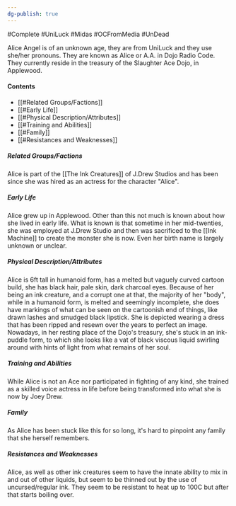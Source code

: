 ```yaml
---
dg-publish: true
---
```

#Complete  #UniLuck #Midas #OCFromMedia #UnDead 

Alice Angel is of an unknown age, they are from UniLuck and they use she/her pronouns. They are known as Alice or A.A. in Dojo Radio Code.
They currently reside in the treasury of the Slaughter Ace Dojo, in Applewood.
#### Contents
- [[#Related Groups/Factions]]
- [[#Early Life]]
- [[#Physical Description/Attributes]]
- [[#Training and Abilities]]
- [[#Family]]
- [[#Resistances and Weaknesses]]
##### Related Groups/Factions
Alice is part of the [[The Ink Creatures]] of J.Drew Studios and has been since she was hired as an actress for the character "Alice". 
##### Early Life
Alice grew up in Applewood. Other than this not much is known about how she lived in early life. What is known is that sometime in her mid-twenties, she was employed at J.Drew Studio and then was sacrificed to the [[Ink Machine]] to create the monster she is now. Even her birth name is largely unknown or unclear.
##### Physical Description/Attributes
Alice is 6ft tall in humanoid form, has a melted but vaguely curved cartoon build, she has black hair, pale skin, dark charcoal eyes. Because of her being an ink creature, and a corrupt one at that, the majority of her "body", while in a humanoid form, is melted and seemingly incomplete, she does have markings of what can be seen on the cartoonish end of things, like drawn lashes and smudged black lipstick. She is depicted wearing a dress that has been ripped and resewn over the years to perfect an image. Nowadays, in her resting place of the Dojo's treasury, she's stuck in an ink-puddle form, to which she looks like a vat of black viscous liquid swirling around with hints of light from what remains of her soul.
##### Training and Abilities
While Alice is not an Ace nor participated in fighting of any kind, she trained as a skilled voice actress in life before being transformed into what she is now by Joey Drew.
##### Family
As Alice has been stuck like this for so long, it's hard to pinpoint any family that she herself remembers.
##### Resistances and Weaknesses
Alice, as well as other ink creatures seem to have the innate ability to mix in and out of other liquids, but seem to be thinned out by the use of uncursed/regular ink. They seem to be resistant to heat up to 100C but after that starts boiling over.
